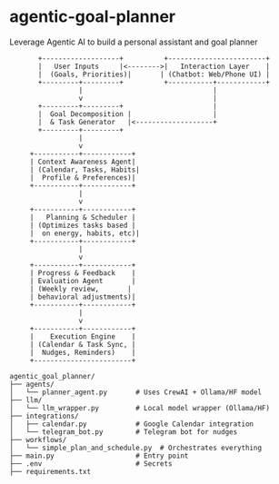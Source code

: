 # agentic-goal-planner
Leverage Agentic AI to build a personal assistant and goal planner

           +-------------------+          +------------------------+
           |   User Inputs     |<-------->|   Interaction Layer    |
           |  (Goals, Priorities)|       | (Chatbot: Web/Phone UI) |
           +---------+---------+          +-----------+------------+
                     |                                |
                     v                                |
           +---------+---------+                      |
           |  Goal Decomposition |                    |
           |  & Task Generator   |<-------------------+
           +---------+---------+
                     |
                     v
         +-----------+------------+
         | Context Awareness Agent|
         | (Calendar, Tasks, Habits|
         |  Profile & Preferences)|
         +-----------+------------+
                     |
                     v
         +-----------+------------+
         |   Planning & Scheduler |
         | (Optimizes tasks based |
         |  on energy, habits, etc)|
         +-----------+------------+
                     |
                     v
         +-----------+------------+
         | Progress & Feedback    |
         | Evaluation Agent       |
         | (Weekly review,       |
         | behavioral adjustments)|
         +-----------+------------+
                     |
                     v
         +-----------+------------+
         |    Execution Engine    |
         | (Calendar & Task Sync, |
         |  Nudges, Reminders)    |
         +------------------------+

```
agentic_goal_planner/
├── agents/
│   └── planner_agent.py       # Uses CrewAI + Ollama/HF model
├── llm/
│   └── llm_wrapper.py         # Local model wrapper (Ollama/HF)
├── integrations/
│   ├── calendar.py            # Google Calendar integration
│   └── telegram_bot.py        # Telegram bot for nudges
├── workflows/
│   └── simple_plan_and_schedule.py  # Orchestrates everything
├── main.py                    # Entry point
├── .env                       # Secrets
├── requirements.txt
```
